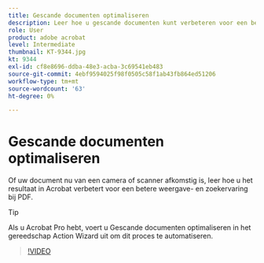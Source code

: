```yaml
---
title: Gescande documenten optimaliseren
description: Leer hoe u gescande documenten kunt verbeteren voor een betere weergave en zoekervaring voor PDF
role: User
product: adobe acrobat
level: Intermediate
thumbnail: KT-9344.jpg
kt: 9344
exl-id: cf8e8696-ddba-48e3-acba-3c69541eb483
source-git-commit: 4ebf9594025f98f0505c58f1ab43fb864ed51206
workflow-type: tm+mt
source-wordcount: '63'
ht-degree: 0%

---
```


# Gescande documenten optimaliseren

Of uw document nu van een camera of scanner afkomstig is, leer hoe u het resultaat in Acrobat verbetert voor een betere weergave- en zoekervaring bij PDF.

>[!TIP]
>
>Als u Acrobat Pro hebt, voert u Gescande documenten optimaliseren in het gereedschap Action Wizard uit om dit proces te automatiseren.

>[!VIDEO](https://video.tv.adobe.com/v/340823?quality=12&learn=on&hidetitle=true)
